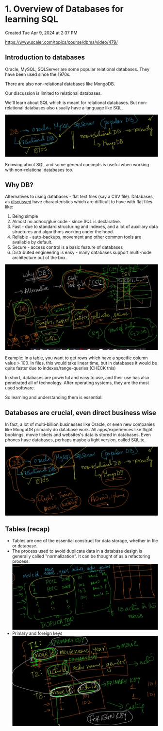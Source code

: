 # 1. Overview of Databases for learning SQL
Created Tue Apr 9, 2024 at 2:37 PM

https://www.scaler.com/topics/course/dbms/video/479/

## Introduction to databases
Oracle, MySQL, SQLServer are some popular relational databases.
They have been used since the 1970s.

There are also non-relational databases like MongoDB.

Our discussion is limited to relational databases.

We'll learn about SQL which is meant for relational databases. But non-relational databases also usually have a language like SQL.

![](../../../../assets/1-Overview-of-Databases-for-learning-SQL-image-1-e7d6bdad.png)

Knowing about SQL and some general concepts is useful when working with non-relational databases too.


## Why DB?
Alternatives to using databases - flat text files (say a CSV file).
Databases, as [discussed](../1-Introduction/2-Why-not-simply-use-files-Files-vs-DBMS.md) have characteristics which are difficult to have with flat files like:
1. Being simple
2. Almost no adhoc/glue code - since SQL is declarative.
3. Fast - due to standard structuring and indexes, and a lot of auxiliary data structures and algorithms working under the hood.
4. Reliable - auto-backups, movement and other common tools are available by default.
5. Secure - access control is a basic feature of databases
6. Distributed engineering is easy - many databases support multi-node architecture out of the box.

![](../../../../assets/1-Overview-of-Databases-for-learning-SQL-image-2-e7d6bdad.png)

Example: In a table, you want to get rows which have a specific column value > 100. In files, this would take linear time, but in databases it would be quite faster due to indexes/range-queries (CHECK this)

In short, databases are powerful and easy to use, and their use has also penetrated all of technology. After operating systems, they are the most used software.

So learning and understanding them is essential.
## Databases are crucial, even direct business wise
In fact, a lot of multi-billion businesses like Oracle, or even new companies like MongoDB primarily do database work. All apps/experiences like flight bookings, movie tickets and websites's data is stored in databases. Even phones have databases, perhaps maybe a light version, called SQLite.

![](../../../../assets/1-Overview-of-Databases-for-learning-SQL-image-3-e7d6bdad.png)

## Tables (recap)
- Tables are one of the essential construct for data storage, whether in file or database.
- The process used to avoid duplicate data in a database design is generally called "normalization". It can be thought of as a refactoring process.
  ![](../../../../assets/1-Overview-of-Databases-for-learning-SQL-image-4-e7d6bdad.png)
- Primary and foreign keys
  ![](../../../../assets/1-Overview-of-Databases-for-learning-SQL-image-5-e7d6bdad.png)